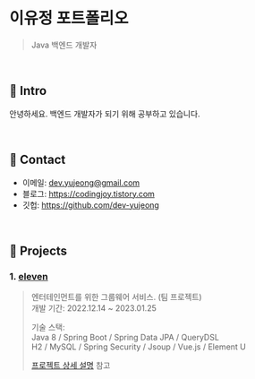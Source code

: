# 이유정 포트폴리오
>Java 백엔드 개발자

</br>

## :pushpin: Intro
안녕하세요. 백엔드 개발자가 되기 위해 공부하고 있습니다. 

</br>

## :pushpin: Contact
- 이메일: dev.yujeong@gmail.com
- 블로그: https://codingjoy.tistory.com
- 깃헙: https://github.com/dev-yujeong

</br>

## :pushpin: Projects
### 1. [eleven](https://github.com/dev-yujeong/eleven)
>엔터테인먼트를 위한 그룹웨어 서비스. (팀 프로젝트)  
>개발 기간: 2022.12.14 ~ 2023.01.25
>  
>기술 스택:  
>Java 8 / Spring Boot / Spring Data JPA / QueryDSL  
>H2 / MySQL / Spring Security / Jsoup / Vue.js / Element U  
>  
>[프로젝트 상세 설명](https://github.com/dev-yujeong/eleven) 참고
